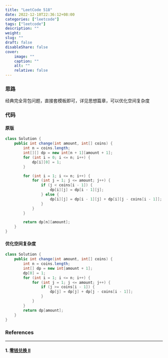 ```yaml
---
title: "LeetCode 518"
date: 2022-12-10T22:36:12+08:00
categories: ["leetcode"]
tags: ["leetcode"]
description: ""
weight:
slug: ""
draft: false
disableShare: false
cover:
    image: ""
    caption: ""
    alt: ""
    relative: false
---
```


### 思路

经典完全背包问题，直接套模板即可，详见思想篇章，可以优化空间复杂度

### 代码

#### 原版

```java
class Solution {
    public int change(int amount, int[] coins) {
        int n = coins.length;
        int[][] dp = new int[n + 1][amount + 1];
        for (int i = 0; i <= n; i++) {
            dp[i][0] = 1;
        }

        for (int i = 1; i <= n; i++) {
            for (int j = 1; j <= amount; j++) {
                if (j < coins[i - 1]) {
                    dp[i][j] = dp[i - 1][j];
                } else {
                    dp[i][j] = dp[i - 1][j] + dp[i][j - coins[i - 1]];
                }
            }
        }

        return dp[n][amount];
    }
}
```

#### 优化空间复杂度

```java
class Solution {
    public int change(int amount, int[] coins) {
        int n = coins.length;
        int[] dp = new int[amount + 1];
        dp[0] = 1;
        for (int i = 1; i <= n; i++) {
            for (int j = 1; j <= amount; j++) {
                if (j >= coins[i - 1]) {
                    dp[j] = dp[j] + dp[j - coins[i - 1]];
                }
            }
        }
        return dp[amount];
    }
}
```

### References

---

#### 1. [零钱兑换 II](https://leetcode.cn/problems/coin-change-2/)
